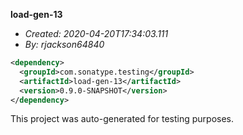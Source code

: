 **load-gen-13**
+ _Created: 2020-04-20T17:34:03.111_
+ _By: rjackson64840_

```xml
<dependency>
  <groupId>com.sonatype.testing</groupId>
  <artifactId>load-gen-13</artifactId>
  <version>0.9.0-SNAPSHOT</version>
</dependency>
```

This project was auto-generated for testing purposes.
